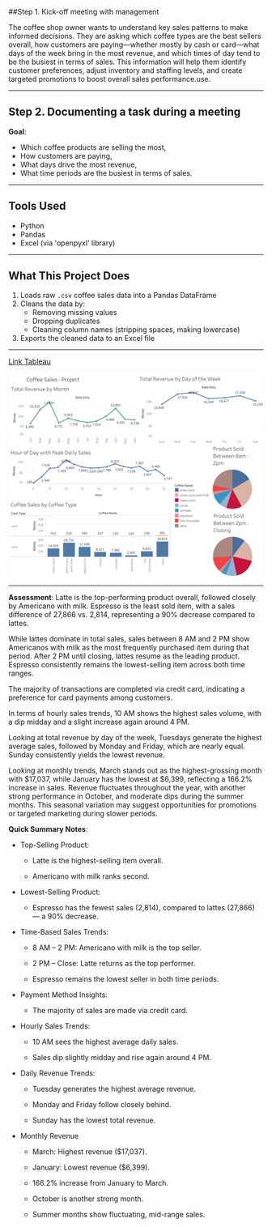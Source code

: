 ##Step 1. Kick-off meeting with management

The coffee shop owner wants to understand key sales patterns to make informed decisions. They are asking which coffee types are the best sellers overall, how customers are paying—whether mostly by cash or card—what days of the week bring in the most revenue, and which times of day tend to be the busiest in terms of sales. This information will help them identify customer preferences, adjust inventory and staffing levels, and create targeted promotions to boost overall sales performance.use. 

---

## Step 2. Documenting a task during a meeting

**Goal**:
- Which coffee products are selling the most,
- How customers are paying,
- What days drive the most revenue,
- What time periods are the busiest in terms of sales.

---

## Tools Used

- Python
- Pandas
- Excel (via 'openpyxl' library)

---

## What This Project Does

1. Loads raw `.csv` coffee sales data into a Pandas DataFrame
2. Cleans the data by:
   - Removing missing values
   - Dropping duplicates
   - Cleaning column names (stripping spaces, making lowercase)
4. Exports the cleaned data to an Excel file

---
[Link Tableau](https://public.tableau.com/views/CoffeeSales_17491921371660/Dashboard1?:language=en-US&:sid=&:redirect=auth&:display_count=n&:origin=viz_share_link)


![Coffee Sales Dashboard](Coffee_sales_Dashboard.png)


---

**Assessment**: Latte is the top-performing product overall, followed closely by Americano with milk. Espresso is the least sold item, with a sales difference of 27,866 vs. 2,814, representing a 90% decrease compared to lattes.

While lattes dominate in total sales, sales between 8 AM and 2 PM show Americanos with milk as the most frequently purchased item during that period. After 2 PM until closing, lattes resume as the leading product. Espresso consistently remains the lowest-selling item across both time ranges.

The majority of transactions are completed via credit card, indicating a preference for card payments among customers.

In terms of hourly sales trends, 10 AM shows the highest sales volume, with a dip midday and a slight increase again around 4 PM.

Looking at total revenue by day of the week, Tuesdays generate the highest average sales, followed by Monday and Friday, which are nearly equal. Sunday consistently yields the lowest revenue.

Looking at monthly trends, March stands out as the highest-grossing month with $17,037, while January has the lowest at $6,399, reflecting a 166.2% increase in sales. Revenue fluctuates throughout the year, with another strong performance in October, and moderate dips during the summer months. This seasonal variation may suggest opportunities for promotions or targeted marketing during slower periods.


**Quick Summary Notes**:

- Top-Selling Product:

  - Latte is the highest-selling item overall.

  - Americano with milk ranks second.

- Lowest-Selling Product:

  - Espresso has the fewest sales (2,814), compared to lattes (27,866) — a 90% decrease.

- Time-Based Sales Trends:

  - 8 AM – 2 PM: Americano with milk is the top seller.

  - 2 PM – Close: Latte returns as the top performer.

  - Espresso remains the lowest seller in both time periods.

- Payment Method Insights:

  - The majority of sales are made via credit card.

- Hourly Sales Trends:

  - 10 AM sees the highest average daily sales.

  - Sales dip slightly midday and rise again around 4 PM.

- Daily Revenue Trends:

  - Tuesday generates the highest average revenue.

  - Monday and Friday follow closely behind.

  - Sunday has the lowest total revenue.

- Monthly Revenue
  - March: Highest revenue ($17,037).

  - January: Lowest revenue ($6,399).

  - 166.2% increase from January to March.

  - October is another strong month.

  - Summer months show fluctuating, mid-range sales.